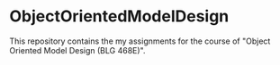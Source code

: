 # ObjectOrientedModelDesign

This repository contains the my assignments for the course of "Object Oriented Model Design (BLG 468E)".
